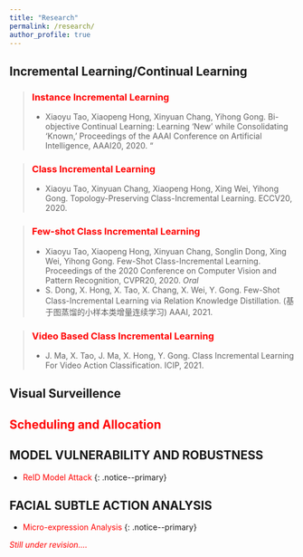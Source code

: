 ```yaml
---
title: "Research"
permalink: /research/
author_profile: true
---
```

## Incremental Learning/Continual Learning


> ### <span style="color:red">Instance Incremental Learning</span>
>
> - Xiaoyu Tao, Xiaopeng Hong, Xinyuan Chang, Yihong Gong. Bi-objective Continual Learning: Learning ‘New’ while Consolidating ‘Known,’ Proceedings of the AAAI Conference on Artificial Intelligence, AAAI20, 2020. “

> ### <span style="color:red">Class Incremental Learning</span>
>
> - Xiaoyu Tao, Xinyuan Chang, Xiaopeng Hong, Xing Wei, Yihong Gong. Topology-Preserving Class-Incremental Learning. ECCV20, 2020.


> ###  <span style="color:red">Few-shot Class Incremental Learning</span>
>
> - Xiaoyu Tao, Xiaopeng Hong, Xinyuan Chang, Songlin Dong, Xing Wei, Yihong Gong. Few-Shot Class-Incremental Learning. Proceedings of the 2020 Conference on Computer Vision and Pattern Recognition, CVPR20, 2020. <em>Oral</em>
> - S. Dong, X. Hong, X. Tao, X. Chang, X. Wei, Y. Gong. Few-Shot Class-Incremental Learning via Relation Knowledge Distillation. (基于图蒸馏的小样本类增量连续学习) AAAI, 2021.

> ###  <span style="color:red">Video Based Class Incremental Learning</span>
>
> - J. Ma, X. Tao, J. Ma, X. Hong, Y. Gong. Class Incremental Learning For Video Action Classification. ICIP, 2021. 


## Visual Surveillence


## <span style="color:red">Scheduling and Allocation</span>



## MODEL VULNERABILITY AND ROBUSTNESS


* <span style="color:red">ReID Model Attack</span>
{: .notice--primary}


## FACIAL SUBTLE ACTION ANALYSIS


*  <span style="color:red">Micro-expression Analysis</span>
{: .notice--primary}

<i><span style="color:red"> Still under revision....</span> </i> <br>

